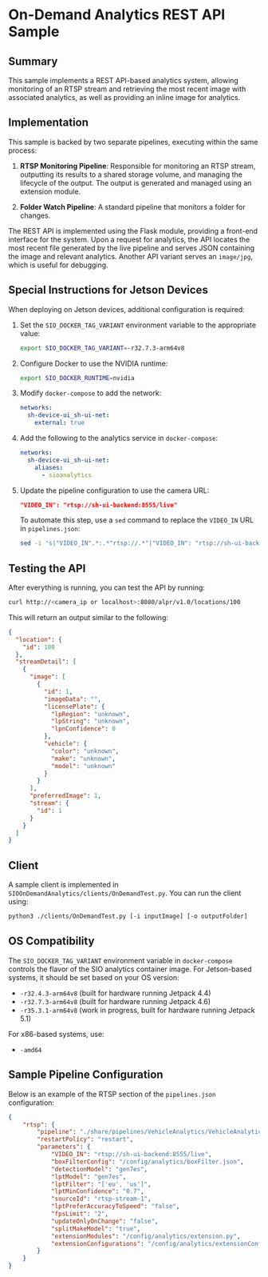 # On-Demand Analytics REST API Sample

## Summary

This sample implements a REST API-based analytics system, allowing monitoring of an RTSP stream and retrieving the most recent image with associated analytics, as well as providing an inline image for analytics.

## Implementation

This sample is backed by two separate pipelines, executing within the same process:

1. **RTSP Monitoring Pipeline**: Responsible for monitoring an RTSP stream, outputting its results to a shared storage volume, and managing the lifecycle of the output. The output is generated and managed using an extension module.

2. **Folder Watch Pipeline**: A standard pipeline that monitors a folder for changes.

The REST API is implemented using the Flask module, providing a front-end interface for the system. Upon a request for analytics, the API locates the most recent file generated by the live pipeline and serves JSON containing the image and relevant analytics. Another API variant serves an `image/jpg`, which is useful for debugging.

## Special Instructions for Jetson Devices

When deploying on Jetson devices, additional configuration is required:

1. Set the `SIO_DOCKER_TAG_VARIANT` environment variable to the appropriate value:
   ```bash
   export SIO_DOCKER_TAG_VARIANT=-r32.7.3-arm64v8
   ```
2. Configure Docker to use the NVIDIA runtime:
   ```bash
   export SIO_DOCKER_RUNTIME=nvidia
   ```
3. Modify `docker-compose` to add the network:
   ```yaml
   networks:
     sh-device-ui_sh-ui-net:
       external: true
   ```
4. Add the following to the analytics service in `docker-compose`:
   ```yaml
   networks:
     sh-device-ui_sh-ui-net:
       aliases:
         - sioanalytics
   ```
5. Update the pipeline configuration to use the camera URL:
   ```json
   "VIDEO_IN": "rtsp://sh-ui-backend:8555/live"
   ```
   To automate this step, use a `sed` command to replace the `VIDEO_IN` URL in `pipelines.json`:
   ```bash
   sed -i 's|"VIDEO_IN".*:.*"rtsp://.*"|"VIDEO_IN": "rtsp://sh-ui-backend:8555/live"|' config/analytics/pipelines.json
   ```

## Testing the API

After everything is running, you can test the API by running:
```bash
curl http://<camera_ip or localhost>:8080/alpr/v1.0/locations/100
```
This will return an output similar to the following:
```json
{
  "location": {
    "id": 100
  },
  "streamDetail": [
    {
      "image": [
        {
          "id": 1,
          "imageData": "",
          "licensePlate": {
            "lpRegion": "unknown",
            "lpString": "unknown",
            "lpnConfidence": 0
          },
          "vehicle": {
            "color": "unknown",
            "make": "unknown",
            "model": "unknown"
          }
        }
      ],
      "preferredImage": 1,
      "stream": {
        "id": 1
      }
    }
  ]
}
```

## Client

A sample client is implemented in `SIOOnDemandAnalytics/clients/OnDemandTest.py`. You can run the client using:
```bash
python3 ./clients/OnDemandTest.py [-i inputImage] [-o outputFolder]
```

## OS Compatibility

The `SIO_DOCKER_TAG_VARIANT` environment variable in `docker-compose` controls the flavor of the SIO analytics container image. For Jetson-based systems, it should be set based on your OS version:

- `-r32.4.3-arm64v8` (built for hardware running Jetpack 4.4)
- `-r32.7.3-arm64v8` (built for hardware running Jetpack 4.6)
- `-r35.3.1-arm64v8` (work in progress, built for hardware running Jetpack 5.1)

For x86-based systems, use:

- `-amd64`

## Sample Pipeline Configuration

Below is an example of the RTSP section of the `pipelines.json` configuration:

```json
{
    "rtsp": {
        "pipeline": "./share/pipelines/VehicleAnalytics/VehicleAnalyticsRTSP.yaml",
        "restartPolicy": "restart",
        "parameters": {
            "VIDEO_IN": "rtsp://sh-ui-backend:8555/live",
            "boxFilterConfig": "/config/analytics/boxFilter.json",
            "detectionModel": "gen7es",
            "lptModel": "gen7es",
            "lptFilter": "['eu', 'us']",
            "lptMinConfidence": "0.7",
            "sourceId": "rtsp-stream-1",
            "lptPreferAccuracyToSpeed": "false",
            "fpsLimit": "2",
            "updateOnlyOnChange": "false",
            "splitMakeModel": "true",
            "extensionModules": "/config/analytics/extension.py",
            "extensionConfigurations": "/config/analytics/extensionConfig.json"
        }
    }
}
```

